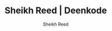 ---
title: "Sheikh Reed | Deenkode"
author: "Sheikh Reed"
url: "/author/sheikhreed/"
layout: "author"
---